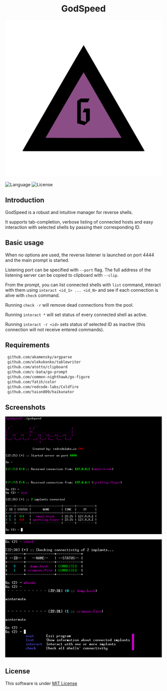 <h1 align="center"> GodSpeed </h1> 
<p align="center">
  <a>
    <img src="logo.png" width="620">
  </a>
</p>


![Language](https://img.shields.io/badge/Language-Go-blue.svg?longCache=true&style=flat-square)   ![License](https://img.shields.io/badge/License-MIT-purple.svg?longCache=true&style=flat-square)  


## Introduction
GodSpeed is a robust and intuitive manager for reverse shells.

It supports tab-completion, verbose listing of connected hosts  and easy interaction with selected shells by passing their corresponding ID.

## Basic usage

When no options are used, the reverse listener is launched on port 4444 and the main prompt is started.

Listening port can be specified with `--port` flag. The full address of the listening server can be copied to clipboard with `--clip`.

From the prompt, you can list connected shells with `list` command, interact with them using `interact <id_1> ... <id_N>` and see if each connection is alive with `check` command. 

Running `check -r` will remove dead connections from the pool.

Running `interact *` will set status of every connected shell as active.

Running `interact -r <id>` sets status of selected ID as inactive (this connection will not receive entered commands).

## Requirements

     github.com/akamensky/argparse
     github.com/olekukonko/tablewriter
     github.com/atotto/clipboard
     github.com/c-bata/go-prompt
     github.com/common-nighthawk/go-figure
     github.com/fatih/color
     github.com/redcode-labs/Coldfire
     github.com/taion809/haikunator
## Screenshots
<p align="center">
  <a>
    <img src="screenshot1.png" width="860">
  </a>
</p>
<p align="center">
  <a>
    <img src="screenshot2.png" width="860">
  </a>
</p>


## License
This software is under [MIT License](https://en.wikipedia.org/wiki/MIT_License)